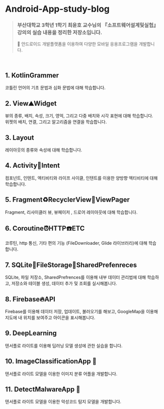 # Android-App-study-blog
> ### 부산대학교 3학년 1학기 최윤호 교수님의 『소프트웨어설계및실험』 강의의 실습 내용을 정리한 저장소입니다.
> 📌 안드로이드 개발플랫폼을 이용하여 다양한 모바일 응용프로그램을 개발합니다.

<br>

## 1. KotlinGrammer
코틀린 언어의 기초 문법과 심화 문법에 대해 학습합니다.

## 2. View⛰Widget
뷰의 종류, 배치, 속성, 크기, 영억, 그리고 다중 배치와 시각 표현에 대해 학습합니다. <br>
위젯의 배치, 연결, 그리고 알고리즘을 연결을 학습합니다. <br>

## 3. Layout
레이아웃의 종류와 속성에 대해 학습합니다.

## 4. Activity🏓Intent
컴포넌트, 인텐트, 엑티비티와 라이프 사이클, 인텐트를 이용한 양방향 엑티비티에 대해 학습합니다.

## 5. Fragment♻️RecyclerView📖ViewPager
Fragment, 리사이클러 뷰, 뷰페이저 , 드로어 레이아웃에 대해 학습합니다. 

## 6. Coroutine⏰HTTP☎️ETC
코루틴, http 통신, 기타 편의 기능 (FileDownloader, Glide 라이브러리)에 대해 학습합니다. 

## 7. SQLite🏪FileStorage🏬SharedPrefenreces
SQLite, 파일 저장소, SharedPrefrences를 이용해 내부 데이터 관리법에 대해 학습하고, 저장소와 테이블 생성, 데이터 추가 및 조회를 실시해봅니다.

## 8. Firebase🔥API
Firebase를 이용해 데이터 저장, 업데이트, 불러오기를 해보고, GoogleMap을 이용해 지도에 내 위치를 보여주고 아이콘을 표시해봅니다.

## 9. DeepLearning
텐서플로 라이트를 이용해 딥러닝 모델 생성에 관한 실습을 합니다. 

## 10. ImageClassificationApp 📱
텐서플로 라이트 모델을 이용한 이미지 분류 어플을 개발합니다.

## 11. DetectMalwareApp 📱
텐서플로 라이트 모델을 이용한 악성코드 탐지 모델을 개발합니다.



